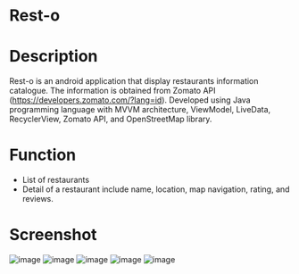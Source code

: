# Rest-o
# Description
Rest-o is an android application that display restaurants information catalogue. The information is obtained from Zomato API (https://developers.zomato.com/?lang=id). Developed using Java programming language with MVVM architecture, ViewModel, LiveData, RecyclerView,  Zomato API, and OpenStreetMap library.

# Function
- List of restaurants
- Detail of a restaurant include name, location, map navigation, rating, and reviews.

# Screenshot

![image](https://user-images.githubusercontent.com/90978711/135740373-e729d6d8-7e9c-4835-b215-8a1e03e14a40.png) ![image](https://user-images.githubusercontent.com/90978711/135740385-0170f983-1738-4706-9831-a66f0c08d05f.png) ![image](https://user-images.githubusercontent.com/90978711/135740381-70a16d1b-5cc3-4536-834e-867cabf7e819.png) ![image](https://user-images.githubusercontent.com/90978711/135740387-30fc1905-5e50-4009-9d28-e64c37b9d08c.png) ![image](https://user-images.githubusercontent.com/90978711/135740389-639b5fda-da71-44da-934b-0d785170f8cc.png)
